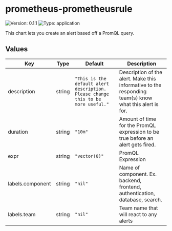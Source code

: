 # prometheus-prometheusrule

![Version: 0.1.1](https://img.shields.io/badge/Version-0.1.1-informational?style=flat-square) ![Type: application](https://img.shields.io/badge/Type-application-informational?style=flat-square)

This chart lets you create an alert based off a PromQL query.

## Values

| Key | Type | Default | Description |
|-----|------|---------|-------------|
| description | string | `"This is the default alert description. Please change this to be more useful."` | Description of the alert. Make this informative to the responding team(s) know what this alert is for. |
| duration | string | `"10m"` | Amount of time for the PromQL expression to be true before an alert gets fired. |
| expr | string | `"vector(0)"` | PromQL Expression |
| labels.component | string | `"nil"` | Name of component. Ex. backend, frontend, authentication, database, search. |
| labels.team | string | `"nil"` | Team name that will react to any alerts |
